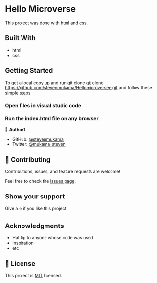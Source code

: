 
# Hello Microverse
This project was done with html and css.

## Built With

- html
- css


## Getting Started

To get a local copy up and run git clone git clone https://github.com/stevenmukama/Hellomicroversee.git and follow these simple steps

### Open files in visual studio code

### Run the index.html file on any browser


👤 **Author1**

- GitHub: [@stevenmukama](https://github.com/stevenmukama)
- Twitter: [@mukama_steven](https://twitter.com/mukama_steven)

## 🤝 Contributing

Contributions, issues, and feature requests are welcome!

Feel free to check the [issues page](../../issues/).

## Show your support

Give a ⭐️ if you like this project!

## Acknowledgments

- Hat tip to anyone whose code was used
- Inspiration
- etc

## 📝 License

This project is [MIT](./MIT.md) licensed.
